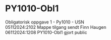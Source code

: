 # PY1010-Obl1
 Obligatorisk oppgave 1 - Py1010 - USN  
 05112024:2102 Mappe tilgang sendt Finn Haugen  
 06112024:1208 PY1010-Obl1 gjort public
 
